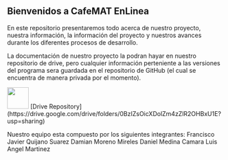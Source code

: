 ## Bienvenidos a CafeMAT EnLinea

En este repositorio presentaremos todo acerca de nuestro proyecto, nuestra información, la información del proyecto y nuestros avances durante los diferentes procesos de desarrollo.

La documentación de nuestro proyecto la podran hayar en nuestro repositorio de drive, pero cualquier información perteniente a las versiones del programa sera guardada en el repositorio de GitHub (el cual se encuentra de manera privada por el momento).

<img src="https://upload.wikimedia.org/wikipedia/commons/9/9b/Logo_of_Google_Drive.png" width="50" height="50"> 
[Drive Repository](https://drive.google.com/drive/folders/0BzIZsOicXDolZm4zZlR2OHBxU1E?usp=sharing)

Nuestro equipo esta compuesto por los siguientes integrantes:
Francisco Javier Quijano Suarez 
Damian Moreno Mireles
Daniel Medina Camara
Luis Angel Martinez
